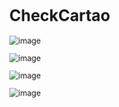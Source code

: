 # CheckCartao

![image](https://github.com/user-attachments/assets/27524e58-1f82-4eaa-9f09-e6114708f5bc)

![image](https://github.com/user-attachments/assets/e17f9cdd-13f8-411c-be5c-efe2825e2cf1)

![image](https://github.com/user-attachments/assets/49cdb787-72d1-48d4-a0ba-a104b34ceaac)

![image](https://github.com/user-attachments/assets/fa5f8af2-2f63-407c-9b17-e840c38192e2)




